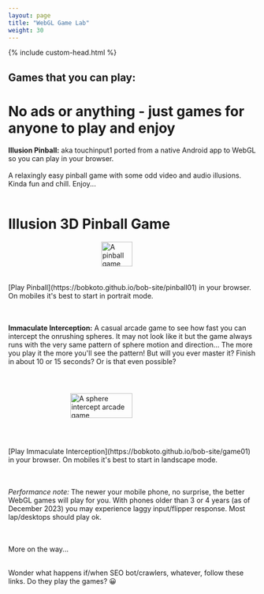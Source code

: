 ```yaml
---
layout: page
title: "WebGL Game Lab"
weight: 30
---
```

<script src="./scripts/favicon.js"></script>
{% include custom-head.html %} 

## Games that you can play:

# No ads or anything - just games for anyone to play and enjoy

**Illusion Pinball:** aka touchinput1 ported from a native Android app to WebGL so you can play in your browser. 
<br><br> A relaxingly easy pinball game with some odd video and audio illusions. Kinda fun and chill. Enjoy...
<br><br>

# Illusion 3D Pinball Game 
<div style="display:flex; justify-content:center; align-items:center; width: 100%;">
    <a href="https://bobkoto.github.io/bob-site/pinball01" style="display:flex; height:50; width:50%; justify-content:center; align-items:center" 
    title="Illusions 3D pinball game. Click to play..."> 
        <img src="{{ site.baseurl }}/assets/IllusionPinball.jpg" 
             style="height:50; width:50%; justify-content:center; align-items:center" 
             alt="A pinball game"> 
    </a>
</div>
<br><br>
[Play Pinball](https://bobkoto.github.io/bob-site/pinball01) in your browser.  On mobiles it's best to start in portrait mode.
<br><br><br>


**Immaculate Interception:** A casual arcade game to see how fast you can intercept the onrushing spheres. It may not look like it but the game always runs with the very same pattern of sphere motion and direction... The more you play it the more you'll see the pattern! But will you ever master it? Finish in about 10 or 15 seconds? Or is that even possible? 
<br><br>
<div style="display:flex; justify-content:center; align-items:center; width: 100%;">
    <a href="https://bobkoto.github.io/bob-site/game01" style="display:flex; height:100; width:100%; justify-content:center; align-items:center" 
    title="Intercept the Spheres. Click to play..."> 
        <img src="{{ site.baseurl }}/assets/CubeTestStartPage.png" 
             style="height:50; width:50%; justify-content:center; align-items:center" 
             alt="A sphere intercept arcade game"> 
    </a>
</div>
<br><br>
[Play Immaculate Interception](https://bobkoto.github.io/bob-site/game01) in your browser.  On mobiles it's best to start in landscape mode.
<br><br><br>

*Performance note:* The newer your mobile phone, no surprise, the better WebGL games will play for you. With phones older than 3 or 4 years (as of December 2023) you may experience laggy input/flipper response. Most lap/desktops should play ok.
<br><br><br>

More on the way...
<br><br>

Wonder what happens if/when SEO bot/crawlers, whatever, follow these links. Do they play the games? &#128512; 

